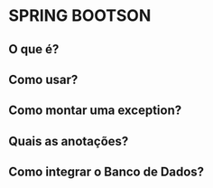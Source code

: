 # SPRING BOOTSON

## O que é?

## Como usar?

## Como montar uma exception?

## Quais as anotações?

## Como integrar o Banco de Dados?